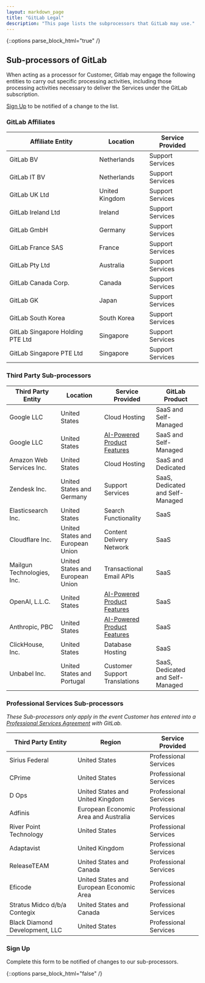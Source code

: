 ```yaml
---
layout: markdown_page
title: "GitLab Legal"
description: "This page lists the subprocessors that GitLab may use."
---
```

{::options parse_block_html="true" /}
## Sub-processors of GitLab

When acting as a processor for Customer, Gitlab may engage the following entities to carry out specific processing activities, including those processing activities necessary to deliver the Services under the GitLab subscription.

[Sign Up](#sign-up) to be notified of a change to the list.

### GitLab Affiliates

| Affiliate Entity |Location|Service Provided|
|---|---|---|
|GitLab BV|Netherlands|Support Services|
|GitLab IT BV|Netherlands|Support Services|
|GitLab UK Ltd|United Kingdom|Support Services|
|GitLab Ireland Ltd|Ireland|Support Services|
|GitLab GmbH|Germany|Support Services|
|GitLab France SAS|France|Support Services|
|GitLab Pty Ltd|Australia|Support Services|
|GitLab Canada Corp.|Canada|Support Services|
|GitLab GK|Japan|Support Services|
|GitLab South Korea|South Korea|Support Services|
|GitLab Singapore Holding PTE Ltd|Singapore|Support Services|
|GitLab Singapore PTE Ltd|Singapore|Support Services|

### Third Party Sub-processors

|Third Party Entity|Location|Service Provided|GitLab Product|
|---|---|---|---|
|Google LLC|United States|Cloud Hosting|SaaS and Self-Managed|
|Google LLC|United States|[AI-Powered Product Features](https://docs.gitlab.com/ee/user/ai_features.html)|SaaS and Self-Managed|
|Amazon Web Services Inc.|United States|Cloud Hosting|SaaS and Dedicated|
|Zendesk Inc.|United States and Germany|Support Services|SaaS, Dedicated and Self-Managed|
|Elasticsearch Inc.|United States|Search Functionality|SaaS|
|Cloudflare Inc.|United States and European Union|Content Delivery Network|SaaS|
|Mailgun Technologies, Inc.|United States and European Union|Transactional Email APIs|SaaS|
|OpenAI, L.L.C.|United States|[AI-Powered Product Features](https://docs.gitlab.com/ee/user/ai_features.html)|SaaS|
|Anthropic, PBC|United States|[AI-Powered Product Features](https://docs.gitlab.com/ee/user/ai_features.html)|SaaS|
|ClickHouse, Inc.|United States|Database Hosting|SaaS|
|Unbabel Inc.|United States and Portugal|Customer Support Translations|SaaS, Dedicated and Self-Managed|

### Professional Services Sub-processors
_These Sub-processors only apply in the event Customer has entered into a [Professional Services Agreement](https://about.gitlab.com/handbook/legal/professional-services-agreement/) with GitLab._

|Third Party Entity|Region|Service Provided|
|---|---|---|
|Sirius Federal|United States|Professional Services|
|CPrime|United States|Professional Services|
|D Ops|United States and United Kingdom|Professional Services|
|Adfinis|European Economic Area and Australia|Professional Services|
|River Point Technology|United States|Professional Services|
|Adaptavist|United Kingdom|Professional Services|
|ReleaseTEAM|United States and Canada|Professional Services|
|Eficode|United States and European Economic Area|Professional Services|
|Stratus Midco d/b/a Contegix|United States and Canada|Professional Services|
|Black Diamond Development, LLC|United States|Professional Services|

### Sign Up 
Complete this form to be notified of changes to our sub-processors.

<script src="//page.gitlab.com/js/forms2/js/forms2.min.js"></script>

<form id="mktoForm_2833"></form>

<script>
  var formAfterSuccessDo = function()
  {
    $('.confirmform').attr('style', 'visibility: visible');
    $('.confirmform').attr('style', 'height: initial');
    $('html, body').animate({scrollTop: parseInt($('#confirmform').offset().top-100)}, 500);
  };
  MktoForms2.setOptions(
  {
    formXDPath : "/rs/194-VVC-221/images/marketo-xdframe-relative.html"
  });
  MktoForms2.loadForm("//page.gitlab.com", "194-VVC-221", 2833, function(form) 
  {
    form.onSuccess(function()
    {
      form.getFormElem().hide();
      formAfterSuccessDo();
      return false;
    });
  });
</script>

<div class="confirmform" style="display:none;">
  <h3>Submission received</h3>
  <p>Thank you for signing up to receive updates to our subprocessor list.</p>
</div>

{::options parse_block_html="false" /}

